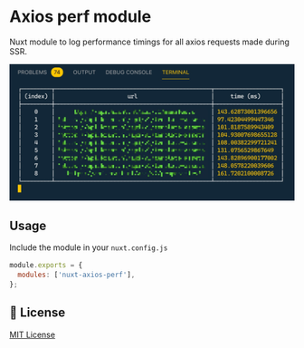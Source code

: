 # Axios perf module

Nuxt module to log performance timings for all axios requests made during SSR.

![Example](./example.jpg)

## Usage

Include the module in your `nuxt.config.js`

```js
module.exports = {
  modules: ['nuxt-axios-perf'],
};
```

## 📑 License

[MIT License](./LICENSE)
